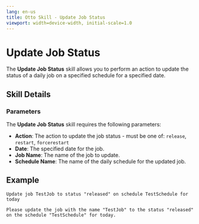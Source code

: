```yaml
---
lang: en-us
title: Otto Skill - Update Job Status
viewport: width=device-width, initial-scale=1.0
---
```


# Update Job Status

The **Update Job Status** skill allows you to perform an action to update the status of a daily job on a specified schedule for a specified date.

## Skill Details

### Parameters

The **Update Job Status** skill requires the following parameters:

- **Action**: The action to update the job status - must be one of: `release`, `restart`, `forcerestart`
- **Date**: The specified date for the job.
- **Job Name**: The name of the job to update.
- **Schedule Name**: The name of the daily schedule for the updated job.

## Example

`Update job TestJob to status "released" on schedule TestSchedule for today`

`Please update the job with the name "TestJob" to the status "released" on the schedule "TestSchedule" for today.`
